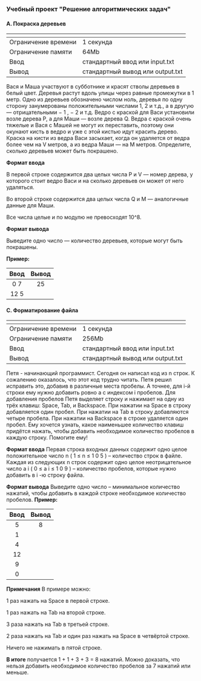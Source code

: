### Учебный проект "Решение алгоритмических задач"
#### A. Покраска деревьев

| <!-- -->            | <!-- -->                         |
|---------------------|----------------------------------|
| Ограничение времени | 1 секунда                        |
| Ограничение памяти  | 64Mb                             |
| Ввод	               | стандартный ввод или input.txt   |
| Вывод	              | стандартный вывод или output.txt |

Вася и Маша участвуют в субботнике и красят стволы деревьев в белый цвет. 
Деревья растут вдоль улицы через равные промежутки в 1 метр. Одно из деревьев
обозначено числом ноль, деревья по одну сторону занумерованы положительными
числами 1, 2 и т.д., а в другую — отрицательными − 1 , − 2 и т.д.
Ведро с краской для Васи установили возле дерева P, а для Маши — возле дерева
Q. Ведра с краской очень тяжелые и Вася с Машей не могут их переставить,
поэтому они окунают кисть в ведро и уже с этой кистью идут красить дерево.
Краска на кисти из ведра Васи засыхает, когда он удаляется от ведра более
чем на V метров, а из ведра Маши — на M метров. Определите, сколько деревьев
может быть покрашено.

**Формат ввода**

В первой строке содержится два целых числа P и V — номер дерева, у которого
стоит ведро Васи и на сколько деревьев он может от него удаляться.

Во второй строке содержится два целых числа Q и M — аналогичные данные для
Маши.

Все числа целые и по модулю не превосходят 10^8.

**Формат вывода**

Выведите одно число — количество деревьев, которые могут быть покрашены.

**Пример:**

| Ввод | Вывод |
|:----:|:-----:|
| 0 7  |  25   |
| 12 5 |       |

#### C. Форматирование файла
| <!-- -->            | <!-- -->                         |
|---------------------|----------------------------------|
| Ограничение времени | 1 секунда                        |
| Ограничение памяти  | 256Mb                            |
| Ввод	               | стандартный ввод или input.txt   |
| Вывод	              | стандартный вывод или output.txt |

Петя - начинающий программист. Сегодня он написал код из n строк.
К сожалению оказалось, что этот код трудно читать. Петя решил
исправить это, добавив в различные места пробелы. А точнее, для
i-й строки ему нужно добавить ровно a с индексом i пробелов.
Для добавления пробелов Петя выделяет строку и нажимает на одну
из трёх клавиш: Space, Tab, и Backspace. При нажатии на Space в
строку добавляется один пробел. При нажатии на Tab в строку
добавляются четыре пробела. При нажатии на Backspace в строке
удаляется один пробел. Ему хочется узнать, какое наименьшее 
количество клавиш придётся нажать, чтобы добавить необходимое
количество пробелов в каждую строку. Помогите ему!

**Формат ввода**
Первая строка входных данных содержит одно целое положительное число
n
(
1
≤
n
≤
1
0
5
)
– количество строк в файле.
Каждая из следующих
n
строк содержит одно целое неотрицательное число
a
i
(
0
≤
a
i
≤
1
0
9
)
– количество пробелов, которые нужно добавить в
i
-ю строку файла.

**Формат вывода**
Выведите одно число – минимальное количество нажатий, чтобы добавить в каждой строке необходимое количество пробелов.
**Пример:**

| Ввод | Вывод |
|:----:|:-----:|
|  5   |   8   |
|  1   |       |
|  4   |       |
|  12  |       |
|  9   |       |
|  0   |       |

**Примечания**
В примере можно:

1 раз нажать на Space в первой строке.

1 раз нажать на Tab на второй строке.

3 раза нажать на Tab в третьей строке.

2 раза нажать на Tab и один раз нажать на Space в четвёртой строке. 

Ничего не нажимать в пятой строке.

**В итоге** получается
1 + 1 + 3 + 3 = 8
нажатий. Можно доказать, что нельзя добавить необходимое количество пробелов за
7
нажатий или меньше.
